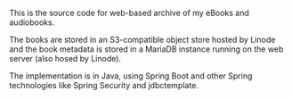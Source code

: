 This is the source code for web-based archive of my eBooks and audiobooks.

The books are stored in an S3-compatible object store hosted by Linode and the book metadata
is stored in a MariaDB instance running on the web server (also hosed by Linode).  

The implementation is in Java, using Spring Boot and other Spring technologies like Spring Security and jdbctemplate.

